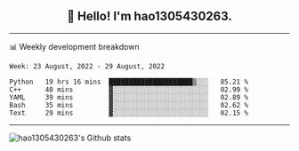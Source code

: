 <h2 align="center">👋 Hello! I'm hao1305430263.</h2>


---- 
📊 Weekly development breakdown

<!--START_SECTION:waka-->
```text
Week: 23 August, 2022 - 29 August, 2022

Python   19 hrs 16 mins  █████████████████████▒░░░   85.21 % 
C++      40 mins         ▓░░░░░░░░░░░░░░░░░░░░░░░░   02.99 % 
YAML     39 mins         ▓░░░░░░░░░░░░░░░░░░░░░░░░   02.89 % 
Bash     35 mins         ▓░░░░░░░░░░░░░░░░░░░░░░░░   02.62 % 
Text     29 mins         ▓░░░░░░░░░░░░░░░░░░░░░░░░   02.15 % 
```
<!--END_SECTION:waka-->
----
![hao1305430263's Github stats](https://github-readme-stats.vercel.app/api?username=hao1305430263&show_icons=true)


<!--
**hao1305430263/hao1305430263** is a ✨ _special_ ✨ repository because its `README.md` (this file) appears on your GitHub profile.

Here are some ideas to get you started:

- 🔭 I’m currently working on ...
- 🌱 I’m currently learning ...
- 👯 I’m looking to collaborate on ...
- 🤔 I’m looking for help with ...
- 💬 Ask me about ...
- 📫 How to reach me: ...
- 😄 Pronouns: ...
- ⚡ Fun fact: ...
-->
